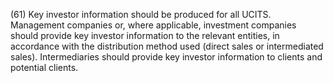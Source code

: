 (61) Key investor information should be produced for all UCITS. Management companies or, where applicable, investment companies should provide key investor information to the relevant entities, in accordance with the distribution method used (direct sales or intermediated sales). Intermediaries should provide key investor information to clients and potential clients.
